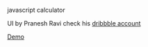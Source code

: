 javascript calculator

UI by Pranesh Ravi check his [dribbble account](https://dribbble.com/shots/3936451-Daily-UI-004-Calculator) 

[Demo](https://khaled-hassen.github.io/js-calculator/)
